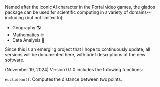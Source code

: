 Named after the iconic AI character in the Portal video games, the glados package can be used for scientific computing in a variety of domains--including (but not limited to): 

- Geography 🌎 
- Mathematics ♾
- Data Analysis 🔎

Since this is an emerging project that I hope to continuously update, all versions will be documented here, with brief descriptions of the new software. 

(November 19, 2024) Version 0.1.0 includes the following functions: 

`euclidean()`: Computes the distance between two points. 
